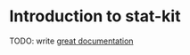 # Introduction to stat-kit

TODO: write [great documentation](http://jacobian.org/writing/what-to-write/)
